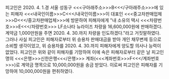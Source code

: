 피고인은 2020. 4. 1.경 서울 성동구 <<<구아래주소>>>B<<</구아래주소>>>에 있는 피해자 <<<내국인이름>>>C<<</내국인이름>>>이 대표인 <<<중고차판매업체>>>D<<</중고차판매업체>>>에 방문하여 피해자에게 "내 소유의 택시 <<<차량번호>>>E<<</차량번호>>> LF소나타 뉴라이즈 차량을 16,600,000원에 판매하겠다. 계약금 1,000만원을 주면 2020. 4. 30.까지 차량을 인도하겠다."라고 거짓말하였다.
그러나 사실 피고인은 피해자로부터 위 승용차 판매대금을 받아 개인 채무변제 등으로 소비할 생각이었고, 위 승용차를 2020. 4. 30.까지 피해자에게 양도할 의사나 능력이 없었다.
피고인은 위와 같이 피해자를 기망하여 이에 속은 피해자로부터 같은 날 피고인 명의 <<<은행>>>신한은행<<</은행>>> 계좌(<<<계좌번호>>>F<<</계좌번호>>>)로 계약금 명목으로 10,000,000원을 송금 받았다.
이로써 피고인은 피해자를 기망하여 10,000,000원을 편취하였다.
